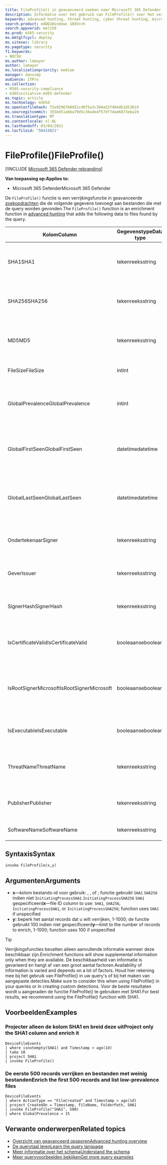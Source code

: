 ```yaml
---
title: FileProfile() in geavanceerd zoeken naar Microsoft 365 Defender
description: Informatie over het gebruik van FileProfile() voor het verbeteren van informatie over bestanden in uw geavanceerde queryresultaten
keywords: advanced hunting, threat hunting, cyber threat hunting, microsoft threat protection, microsoft 365, mtp, m365, search, query, telemetry, schema reference, kusto, FileProfile, file profile, function, enrichment
search.product: eADQiWindows 10XVcnh
search.appverid: met150
ms.prod: m365-security
ms.mktglfcycl: deploy
ms.sitesec: library
ms.pagetype: security
f1.keywords:
- NOCSH
ms.author: lomayor
author: lomayor
ms.localizationpriority: medium
manager: dansimp
audience: ITPro
ms.collection:
- M365-security-compliance
- m365initiative-m365-defender
ms.topic: article
ms.technology: m365d
ms.openlocfilehash: f2e92967b8951cd0f5a3c394a537404db1d53819
ms.sourcegitcommit: 355bd51ab6a79d5c36a4e4f57df74ae6873eba19
ms.translationtype: MT
ms.contentlocale: nl-NL
ms.lasthandoff: 03/04/2021
ms.locfileid: "50424021"
---
```

# <a name="fileprofile"></a><span data-ttu-id="2a17e-104">FileProfile()</span><span class="sxs-lookup"><span data-stu-id="2a17e-104">FileProfile()</span></span>

[!INCLUDE [Microsoft 365 Defender rebranding](../includes/microsoft-defender.md)]


<span data-ttu-id="2a17e-105">**Van toepassing op:**</span><span class="sxs-lookup"><span data-stu-id="2a17e-105">**Applies to:**</span></span>
- <span data-ttu-id="2a17e-106">Microsoft 365 Defender</span><span class="sxs-lookup"><span data-stu-id="2a17e-106">Microsoft 365 Defender</span></span>

<span data-ttu-id="2a17e-107">De `FileProfile()` functie is een verrijkingsfunctie in geavanceerde [zoekopdrachten](advanced-hunting-overview.md) die de volgende gegevens toevoegt aan bestanden die met de query worden gevonden.</span><span class="sxs-lookup"><span data-stu-id="2a17e-107">The `FileProfile()` function is an enrichment function in [advanced hunting](advanced-hunting-overview.md) that adds the following data to files found by the query.</span></span>

| <span data-ttu-id="2a17e-108">Kolom</span><span class="sxs-lookup"><span data-stu-id="2a17e-108">Column</span></span> | <span data-ttu-id="2a17e-109">Gegevenstype</span><span class="sxs-lookup"><span data-stu-id="2a17e-109">Data type</span></span> | <span data-ttu-id="2a17e-110">Beschrijving</span><span class="sxs-lookup"><span data-stu-id="2a17e-110">Description</span></span> |
|------------|-------------|-------------|
| <span data-ttu-id="2a17e-111">SHA1</span><span class="sxs-lookup"><span data-stu-id="2a17e-111">SHA1</span></span> | <span data-ttu-id="2a17e-112">tekenreeks</span><span class="sxs-lookup"><span data-stu-id="2a17e-112">string</span></span> | <span data-ttu-id="2a17e-113">SHA-1 van het bestand waar de opgenomen actie op is toegepast</span><span class="sxs-lookup"><span data-stu-id="2a17e-113">SHA-1 of the file that the recorded action was applied to</span></span> |
| <span data-ttu-id="2a17e-114">SHA256</span><span class="sxs-lookup"><span data-stu-id="2a17e-114">SHA256</span></span> | <span data-ttu-id="2a17e-115">tekenreeks</span><span class="sxs-lookup"><span data-stu-id="2a17e-115">string</span></span> | <span data-ttu-id="2a17e-116">SHA-256 van het bestand waar de opgenomen actie op is toegepast</span><span class="sxs-lookup"><span data-stu-id="2a17e-116">SHA-256 of the file that the recorded action was applied to</span></span> |
| <span data-ttu-id="2a17e-117">MD5</span><span class="sxs-lookup"><span data-stu-id="2a17e-117">MD5</span></span> | <span data-ttu-id="2a17e-118">tekenreeks</span><span class="sxs-lookup"><span data-stu-id="2a17e-118">string</span></span> | <span data-ttu-id="2a17e-119">MD5-hash van het bestand waar de opgenomen actie op is toegepast</span><span class="sxs-lookup"><span data-stu-id="2a17e-119">MD5 hash of the file that the recorded action was applied to</span></span> |
| <span data-ttu-id="2a17e-120">FileSize</span><span class="sxs-lookup"><span data-stu-id="2a17e-120">FileSize</span></span> | <span data-ttu-id="2a17e-121">int</span><span class="sxs-lookup"><span data-stu-id="2a17e-121">int</span></span> | <span data-ttu-id="2a17e-122">Grootte van het bestand in bytes</span><span class="sxs-lookup"><span data-stu-id="2a17e-122">Size of the file in bytes</span></span> |
| <span data-ttu-id="2a17e-123">GlobalPrevalence</span><span class="sxs-lookup"><span data-stu-id="2a17e-123">GlobalPrevalence</span></span> | <span data-ttu-id="2a17e-124">int</span><span class="sxs-lookup"><span data-stu-id="2a17e-124">int</span></span> | <span data-ttu-id="2a17e-125">Aantal instanties van de entiteit die wereldwijd door Microsoft wordt waargenomen</span><span class="sxs-lookup"><span data-stu-id="2a17e-125">Number of instances of the entity observed by Microsoft globally</span></span> |
| <span data-ttu-id="2a17e-126">GlobalFirstSeen</span><span class="sxs-lookup"><span data-stu-id="2a17e-126">GlobalFirstSeen</span></span> | <span data-ttu-id="2a17e-127">datetime</span><span class="sxs-lookup"><span data-stu-id="2a17e-127">datetime</span></span> | <span data-ttu-id="2a17e-128">Datum en tijd waarop de entiteit voor het eerst door Microsoft globaal werd waargenomen</span><span class="sxs-lookup"><span data-stu-id="2a17e-128">Date and time when the entity was first observed by Microsoft globally</span></span> |
| <span data-ttu-id="2a17e-129">GlobalLastSeen</span><span class="sxs-lookup"><span data-stu-id="2a17e-129">GlobalLastSeen</span></span> | <span data-ttu-id="2a17e-130">datetime</span><span class="sxs-lookup"><span data-stu-id="2a17e-130">datetime</span></span> | <span data-ttu-id="2a17e-131">Datum en tijd waarop de entiteit voor het laatst door Microsoft wereldwijd is waargenomen</span><span class="sxs-lookup"><span data-stu-id="2a17e-131">Date and time when the entity was last observed by Microsoft globally</span></span> |
| <span data-ttu-id="2a17e-132">Ondertekenaar</span><span class="sxs-lookup"><span data-stu-id="2a17e-132">Signer</span></span> | <span data-ttu-id="2a17e-133">tekenreeks</span><span class="sxs-lookup"><span data-stu-id="2a17e-133">string</span></span> | <span data-ttu-id="2a17e-134">Informatie over de ondertekenaar van het bestand</span><span class="sxs-lookup"><span data-stu-id="2a17e-134">Information about the signer of the file</span></span> |
| <span data-ttu-id="2a17e-135">Gever</span><span class="sxs-lookup"><span data-stu-id="2a17e-135">Issuer</span></span> | <span data-ttu-id="2a17e-136">tekenreeks</span><span class="sxs-lookup"><span data-stu-id="2a17e-136">string</span></span> | <span data-ttu-id="2a17e-137">Informatie over de certificeringsinstantie (CA)</span><span class="sxs-lookup"><span data-stu-id="2a17e-137">Information about the issuing certificate authority (CA)</span></span> |
| <span data-ttu-id="2a17e-138">SignerHash</span><span class="sxs-lookup"><span data-stu-id="2a17e-138">SignerHash</span></span> | <span data-ttu-id="2a17e-139">tekenreeks</span><span class="sxs-lookup"><span data-stu-id="2a17e-139">string</span></span> | <span data-ttu-id="2a17e-140">Unieke hashwaarde die de ondertekenaar identificeert</span><span class="sxs-lookup"><span data-stu-id="2a17e-140">Unique hash value identifying the signer</span></span> |
| <span data-ttu-id="2a17e-141">IsCertificateValid</span><span class="sxs-lookup"><span data-stu-id="2a17e-141">IsCertificateValid</span></span> | <span data-ttu-id="2a17e-142">booleaanse</span><span class="sxs-lookup"><span data-stu-id="2a17e-142">boolean</span></span> | <span data-ttu-id="2a17e-143">Of het certificaat dat is gebruikt om het bestand te ondertekenen, geldig is</span><span class="sxs-lookup"><span data-stu-id="2a17e-143">Whether the certificate used to sign the file is valid</span></span> |
| <span data-ttu-id="2a17e-144">IsRootSignerMicrosoft</span><span class="sxs-lookup"><span data-stu-id="2a17e-144">IsRootSignerMicrosoft</span></span> | <span data-ttu-id="2a17e-145">booleaanse</span><span class="sxs-lookup"><span data-stu-id="2a17e-145">boolean</span></span> | <span data-ttu-id="2a17e-146">Hiermee wordt aangegeven of Microsoft de ondertekenaar van het basiscertificaat is</span><span class="sxs-lookup"><span data-stu-id="2a17e-146">Indicates whether the signer of the root certificate is Microsoft</span></span> |
| <span data-ttu-id="2a17e-147">IsExecutable</span><span class="sxs-lookup"><span data-stu-id="2a17e-147">IsExecutable</span></span> | <span data-ttu-id="2a17e-148">booleaanse</span><span class="sxs-lookup"><span data-stu-id="2a17e-148">boolean</span></span> | <span data-ttu-id="2a17e-149">Of het bestand een PE-bestand (Portable Executable) is</span><span class="sxs-lookup"><span data-stu-id="2a17e-149">Whether the file is a Portable Executable (PE) file</span></span> |
| <span data-ttu-id="2a17e-150">ThreatName</span><span class="sxs-lookup"><span data-stu-id="2a17e-150">ThreatName</span></span> | <span data-ttu-id="2a17e-151">tekenreeks</span><span class="sxs-lookup"><span data-stu-id="2a17e-151">string</span></span> | <span data-ttu-id="2a17e-152">Detectienaam voor malware of andere bedreigingen gevonden</span><span class="sxs-lookup"><span data-stu-id="2a17e-152">Detection name for any malware or other threats found</span></span> |
| <span data-ttu-id="2a17e-153">Publisher</span><span class="sxs-lookup"><span data-stu-id="2a17e-153">Publisher</span></span> | <span data-ttu-id="2a17e-154">tekenreeks</span><span class="sxs-lookup"><span data-stu-id="2a17e-154">string</span></span> | <span data-ttu-id="2a17e-155">Naam van de organisatie die het bestand heeft gepubliceerd</span><span class="sxs-lookup"><span data-stu-id="2a17e-155">Name of the organization that published the file</span></span> |
| <span data-ttu-id="2a17e-156">SoftwareName</span><span class="sxs-lookup"><span data-stu-id="2a17e-156">SoftwareName</span></span> | <span data-ttu-id="2a17e-157">tekenreeks</span><span class="sxs-lookup"><span data-stu-id="2a17e-157">string</span></span> | <span data-ttu-id="2a17e-158">Naam van het softwareproduct</span><span class="sxs-lookup"><span data-stu-id="2a17e-158">Name of the software product</span></span> |

## <a name="syntax"></a><span data-ttu-id="2a17e-159">Syntaxis</span><span class="sxs-lookup"><span data-stu-id="2a17e-159">Syntax</span></span>

```kusto
invoke FileProfile(x,y)
```

## <a name="arguments"></a><span data-ttu-id="2a17e-160">Argumenten</span><span class="sxs-lookup"><span data-stu-id="2a17e-160">Arguments</span></span>

- <span data-ttu-id="2a17e-161">**x**—kolom bestands-id voor gebruik: , , of ; functie gebruikt `SHA1` `SHA256` indien niet `InitiatingProcessSHA1` `InitiatingProcessSHA256` `SHA1` gespecificeerd</span><span class="sxs-lookup"><span data-stu-id="2a17e-161">**x**—file ID column to use: `SHA1`, `SHA256`, `InitiatingProcessSHA1`, or `InitiatingProcessSHA256`; function uses `SHA1` if unspecified</span></span>
- <span data-ttu-id="2a17e-162">**y:** beperk het aantal records dat u wilt verrijken, 1-1000; de functie gebruikt 100 indien niet gespecificeerd</span><span class="sxs-lookup"><span data-stu-id="2a17e-162">**y**—limit to the number of records to enrich, 1-1000; function uses 100 if unspecified</span></span>


>[!TIP]
> <span data-ttu-id="2a17e-163">Verrijkingsfuncties bevatten alleen aanvullende informatie wanneer deze beschikbaar zijn.</span><span class="sxs-lookup"><span data-stu-id="2a17e-163">Enrichment functions will show supplemental information only when they are available.</span></span> <span data-ttu-id="2a17e-164">De beschikbaarheid van informatie is gevarieerd en hangt af van een groot aantal factoren.</span><span class="sxs-lookup"><span data-stu-id="2a17e-164">Availability of information is varied and depends on a lot of factors.</span></span> <span data-ttu-id="2a17e-165">Houd hier rekening mee bij het gebruik van FileProfile() in uw query's of bij het maken van aangepaste detecties.</span><span class="sxs-lookup"><span data-stu-id="2a17e-165">Make sure to consider this when using FileProfile() in your queries or in creating custom detections.</span></span> <span data-ttu-id="2a17e-166">Voor de beste resultaten wordt u aangeraden de functie FileProfile() te gebruiken met SHA1.</span><span class="sxs-lookup"><span data-stu-id="2a17e-166">For best results, we recommend using the FileProfile() function with SHA1.</span></span>

## <a name="examples"></a><span data-ttu-id="2a17e-167">Voorbeelden</span><span class="sxs-lookup"><span data-stu-id="2a17e-167">Examples</span></span>

### <a name="project-only-the-sha1-column-and-enrich-it"></a><span data-ttu-id="2a17e-168">Projecter alleen de kolom SHA1 en breid deze uit</span><span class="sxs-lookup"><span data-stu-id="2a17e-168">Project only the SHA1 column and enrich it</span></span>

```kusto
DeviceFileEvents
| where isnotempty(SHA1) and Timestamp > ago(1d)
| take 10
| project SHA1
| invoke FileProfile()
```

### <a name="enrich-the-first-500-records-and-list-low-prevalence-files"></a><span data-ttu-id="2a17e-169">De eerste 500 records verrijken en bestanden met weinig bestanden</span><span class="sxs-lookup"><span data-stu-id="2a17e-169">Enrich the first 500 records and list low-prevalence files</span></span>

```kusto
DeviceFileEvents
| where ActionType == "FileCreated" and Timestamp > ago(1d)
| project CreatedOn = Timestamp, FileName, FolderPath, SHA1
| invoke FileProfile("SHA1", 500) 
| where GlobalPrevalence < 15
```

## <a name="related-topics"></a><span data-ttu-id="2a17e-170">Verwante onderwerpen</span><span class="sxs-lookup"><span data-stu-id="2a17e-170">Related topics</span></span>
- [<span data-ttu-id="2a17e-171">Overzicht van geavanceerd opsporen</span><span class="sxs-lookup"><span data-stu-id="2a17e-171">Advanced hunting overview</span></span>](advanced-hunting-overview.md)
- [<span data-ttu-id="2a17e-172">De querytaal leren</span><span class="sxs-lookup"><span data-stu-id="2a17e-172">Learn the query language</span></span>](advanced-hunting-query-language.md)
- [<span data-ttu-id="2a17e-173">Meer informatie over het schema</span><span class="sxs-lookup"><span data-stu-id="2a17e-173">Understand the schema</span></span>](advanced-hunting-schema-tables.md)
- [<span data-ttu-id="2a17e-174">Meer queryvoorbeelden bekijken</span><span class="sxs-lookup"><span data-stu-id="2a17e-174">Get more query examples</span></span>](advanced-hunting-shared-queries.md)
